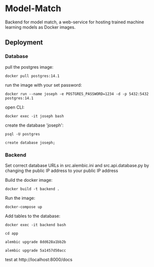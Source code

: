 # Model-Match

Backend for model match, a web-service for hosting trained machine learning models as Docker images.

## Deployment

### Database

pull the postgres image:

`docker pull postgres:14.1`

run the image with your set password:

`docker run --name joseph -e POSTGRES_PASSWORD=1234 -d -p 5432:5432 postgres:14.1`

open CLI:

`docker exec -it joseph bash`

create the database 'joseph':

`psql -U postgres`

`create database joseph;`

### Backend

Set correct database URLs in src.alembic.ini and src.api.database.py by changing the public IP address to your public IP address

Build the docker image:

`docker build -t backend .`

Run the image:

`docker-compose up`

Add tables to the database:

`docker exec -it backend bash`

`cd app`

`alembic upgrade 8dd628a1bb2b`

`alembic upgrade 5a1457d50acc`

test at http://localhost:8000/docs
